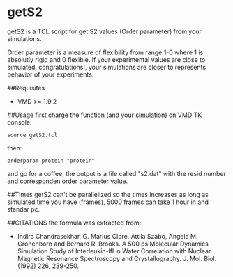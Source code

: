 # getS2
getS2 is a TCL script for get S2 values (Order parameter) from your simulations.

Order parameter is a measure of flexibility from range 1-0 where 1 is absolutly rigid and 0 flexible.
If your experimental values are close to simulated, congratulations!, your simulations are closer to represents behavior of your experiments.

##Requisites
* VMD >= 1.9.2


##Usage
first charge the function (and your simulation) on VMD TK console:

	source getS2.tcl
  
then:
	
	orderparam-protein "protein"

and go for a coffee, the output is a file called "s2.dat" with the resid number and corresponden order parameter value.

##Times
getS2 can't be parallelized so the times increases as long as simulated time you have (frames), 5000 frames can take 1 hour in and standar pc.

##CITATIONS
the formula was extracted from: 
* Indira Chandrasekhar, G. Marius Clore, Attila Szabo, Angela M. Gronenborn and Bernard R. Brooks. A 500 ps Molecular Dynamics Simulation Study of Interleukin-lfl in Water Correlation with Nuclear Magnetic Resonance Spectroscopy and Crystallography. J. Mol. Biol. (1992) 226, 239-250.
